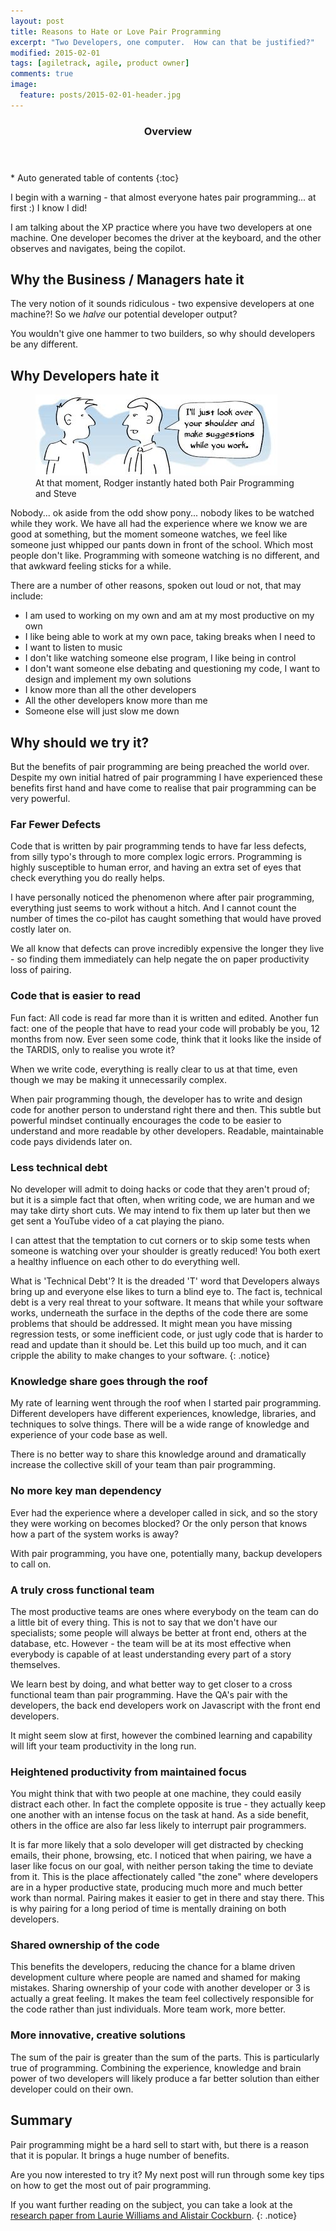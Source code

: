 ```yaml
---
layout: post
title: Reasons to Hate or Love Pair Programming
excerpt: "Two Developers, one computer.  How can that be justified?"
modified: 2015-02-01
tags: [agiletrack, agile, product owner]
comments: true
image:
  feature: posts/2015-02-01-header.jpg
---
```


<section id="table-of-contents" class="toc">
  <header>
    <h3>Overview</h3>
  </header>
<div id="drawer" markdown="1">
*  Auto generated table of contents
{:toc}
</div>
</section><!-- /#table-of-contents -->

I begin with a warning - that almost everyone hates pair programming... at first :)  I know I did!

I am talking about the XP practice where you have two developers at one machine.  One developer becomes the driver at the keyboard, and the other observes and navigates, being the copilot.

## Why the Business / Managers hate it

The very notion of it sounds ridiculous - two expensive developers at one machine?!  So we *halve* our potential developer output?

You wouldn't give one hammer to two builders, so why should developers be any different.

## Why Developers hate it

<figure>
<img src="../images/posts/2015-02-01-copilot.png">
<figcaption>At that moment, Rodger instantly hated both Pair Programming and Steve</figcaption>
</figure>

Nobody... ok aside from the odd show pony... nobody likes to be watched while they work.  We have all had the experience where we know we are good at something, but the moment someone watches, we feel like someone just whipped our pants down in front of the school.  Which most people don't like.  Programming with someone watching is no different, and that awkward feeling sticks for a while.

There are a number of other reasons, spoken out loud or not, that may include:

* I am used to working on my own and am at my most productive on my own
* I like being able to work at my own pace, taking breaks when I need to
* I want to listen to music
* I don't like watching someone else program, I like being in control
* I don't want someone else debating and questioning my code, I want to design and implement my own solutions
* I know more than all the other developers
* All the other developers know more than me
* Someone else will just slow me down

## Why should we try it?

But the benefits of pair programming are being preached the world over.  Despite my own initial hatred of pair programming I have experienced these benefits first hand and have come to realise that pair programming can be very powerful.


### Far Fewer Defects

Code that is written by pair programming tends to have far less defects, from silly typo's through to more complex logic errors.  Programming is highly susceptible to human error, and having an extra set of eyes that check everything you do really helps.

I have personally noticed the phenomenon where after pair programming, everything just seems to work without a hitch.  And I cannot count the number of times the co-pilot has caught something that would have proved costly later on.

We all know that defects can prove incredibly expensive the longer they live - so finding them immediately can help negate the on paper productivity loss of pairing.

### Code that is easier to read

Fun fact: All code is read far more than it is written and edited.  Another fun fact: one of the people that have to read your code will probably be you, 12 months from now.  Ever seen some code, think that it looks like the inside of the TARDIS, only to realise you wrote it?

When we write code, everything is really clear to us at that time, even though we may be making it unnecessarily complex.

When pair programming though, the developer has to write and design code for another person to understand right there and then.  This subtle but powerful mindset continually encourages the code to be easier to understand and more readable by other developers.  Readable, maintainable code pays dividends later on.

### Less technical debt

No developer will admit to doing hacks or code that they aren't proud of; but it is a simple fact that often, when writing code, we are human and we may take dirty short cuts.  We may intend to fix them up later but then we get sent a YouTube video of a cat playing the piano.

I can attest that the temptation to cut corners or to skip some tests when someone is watching over your shoulder is greatly reduced!  You both exert a healthy influence on each other to do everything well.

What is  'Technical Debt'?  It is the dreaded 'T' word that Developers always bring up and everyone else likes to turn a blind eye to.  The fact is, technical debt is a very real threat to your software.  It means that while your software works, underneath the surface in the depths of the code there are some problems that should be addressed.  It might mean you have missing regression tests, or some inefficient code, or just ugly code that is harder to read and update than it should be.  Let this build up too much, and it can cripple the ability to make changes to your software.
{: .notice}

### Knowledge share goes through the roof

My rate of learning went through the roof when I started pair programming.  Different developers have different experiences, knowledge, libraries, and techniques to solve things.  There will be a wide range of knowledge and experience of your code base as well.

There is no better way to share this knowledge around and dramatically increase the collective skill of your team than pair programming.

### No more key man dependency

Ever had the experience where a developer called in sick, and so the story they were working on becomes blocked?  Or the only person that knows how a part of the system works is away?

With pair programming, you have one, potentially many, backup developers to call on.

### A truly cross functional team

The most productive teams are ones where everybody on the team can do a little bit of every thing.  This is not to say that we don't have our specialists; some people will always be better at front end, others at the database, etc.  However - the team will be at its most effective when everybody is capable of at least understanding every part of a story themselves.

We learn best by doing, and what better way to get closer to a cross functional team than pair programming.  Have the QA's pair with the developers, the back end developers work on Javascript with the front end developers.

It might seem slow at first, however the combined learning and capability will lift your team productivity in the long run.

### Heightened productivity from maintained focus

You might think that with two people at one machine, they could easily distract each other.  In fact the complete opposite is true - they actually keep one another with an intense focus on the task at hand.  As a side benefit, others in the office are also far less likely to interrupt pair programmers.

It is far more likely that a solo developer will get distracted by checking emails, their phone, browsing, etc.  I noticed that when pairing, we have a laser like focus on our goal, with neither person taking the time to deviate from it.  This is the place affectionately called "the zone" where developers are in a hyper productive state, producing much more and much better work than normal.  Pairing makes it easier to get in there and stay there.  This is why pairing for a long period of time is mentally draining on both developers.

### Shared ownership of the code

This benefits the developers, reducing the chance for a blame driven development culture where people are named and shamed for making mistakes.  Sharing ownership of your code with another developer or 3 is actually a great feeling.  It makes the team feel collectively responsible for the code rather than just individuals.  More team work, more better.

### More innovative, creative solutions

The sum of the pair is greater than the sum of the parts.  This is particularly true of programming.  Combining the experience, knowledge and brain power of two developers will likely produce a far better solution than either developer could on their own.

## Summary

Pair programming might be a hard sell to start with, but there is a reason that it is popular.  It brings a huge number of benefits.

Are you now interested to try it?  My next post will run through some key tips on how to get the most out of pair programming.

If you want further reading on the subject, you can take a look at the <a href="http://collaboration.csc.ncsu.edu/laurie/Papers/ESE%20WilliamsPairProgramming_V2.pdf" target="_blank">research paper from Laurie Williams and Alistair Cockburn</a>.
{: .notice}